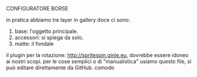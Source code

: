 CONFIGURATORE BORSE

in pratica abbiamo tre layer in gallery doce ci sono:
1) base: l'oggetto principale.
2) accessori: si spiega da solo.
3) matte: il fondale

il plugin per la rotazione: http://spritespin.ginie.eu, dovrebbe essere idoneo ai nostri scopi.
per le cose semplici o di "manualistica" usiamo questo file, si può editare direttamente da GitHub. comodo
